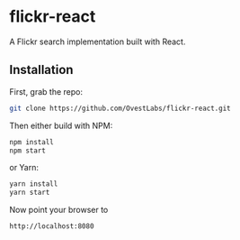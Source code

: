 # flickr-react
A Flickr search implementation built with React.

## Installation
First, grab the repo:
```bash
git clone https://github.com/OvestLabs/flickr-react.git
```
Then either build with NPM:
```bash
npm install
npm start
```
or Yarn:
```bash
yarn install
yarn start
```
Now point your browser to
```
http://localhost:8080
```